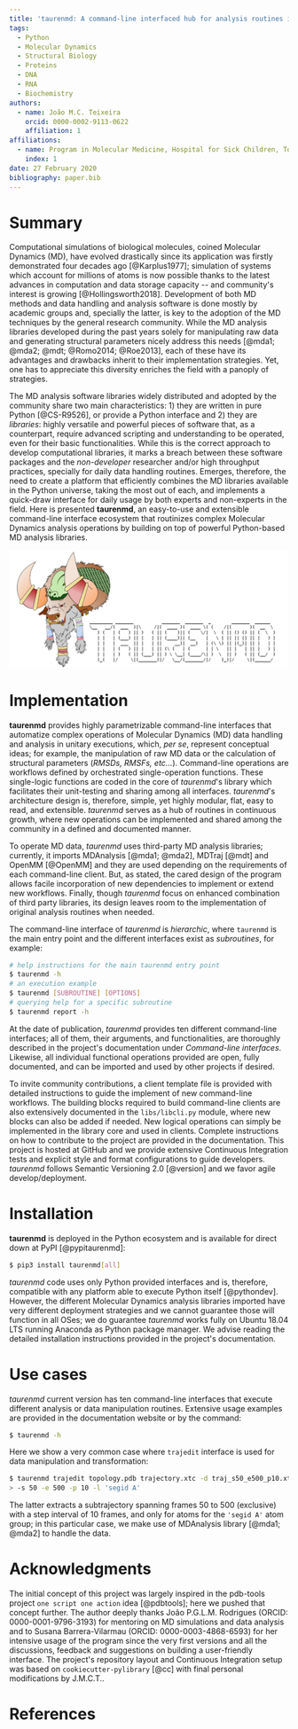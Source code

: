 ```yaml
---
title: 'taurenmd: A command-line interfaced hub for analysis routines in Molecular Dynamics.'
tags:
  - Python
  - Molecular Dynamics
  - Structural Biology
  - Proteins
  - DNA
  - RNA
  - Biochemistry
authors:
  - name: João M.C. Teixeira
    orcid: 0000-0002-9113-0622
    affiliation: 1
affiliations:
  - name: Program in Molecular Medicine, Hospital for Sick Children, Toronto, Ontario M5G 0A4, Canada
    index: 1
date: 27 February 2020
bibliography: paper.bib
---
```


# Summary

Computational simulations of biological molecules, coined Molecular Dynamics (MD), have evolved drastically since its application was firstly demonstrated four decades ago [@Karplus1977]; simulation of systems which account for millions of atoms is now possible thanks to the latest advances in computation and data storage capacity -- and community's interest is growing [@Hollingsworth2018]. Development of both MD methods and data handling and analysis software is done mostly by academic groups and, specially the latter, is key to the adoption of the MD techniques by the general research community. While the MD analysis libraries developed during the past years solely for manipulating raw data and generating structural parameters nicely address this needs [@mda1; @mda2; @mdt; @Romo2014; @Roe2013], each of these have its advantages and drawbacks inherit to their implementation strategies. Yet, one has to appreciate this diversity enriches the field with a panoply of strategies.

The MD analysis software libraries widely distributed and adopted by the community share two main characteristics: 1) they are written in pure Python [@CS-R9526], or provide a Python interface and 2) they are *libraries*: highly versatile and powerful pieces of software that, as a counterpart, require advanced scripting and understanding to be operated, even for their basic functionalities. While this is the correct approach to develop computational libraries, it marks a breach between these software packages and the *non-developer* researcher and/or high throughput practices, specially for daily data handling routines. Emerges, therefore, the need to create a platform that efficiently combines the MD libraries available in the Python universe, taking the most out of each, and implements a quick-draw interface for daily usage by both experts and non-experts in the field. Here is presented **taurenmd**, an easy-to-use and extensible command-line interface ecosystem that routinizes complex Molecular Dynamics analysis operations by building on top of powerful Python-based MD analysis libraries.

![taurenmd logo.\label{fig:logo}](../docs/logo/taurenmdlogo_readme.png)

# Implementation

**taurenmd** provides highly parametrizable command-line interfaces that automatize complex operations of Molecular Dynamics (MD) data handling and analysis in unitary executions, which, *per se*, represent conceptual ideas; for example, the manipulation of raw MD data or the calculation of structural parameters (*RMSDs, RMSFs, etc...*). Command-line operations are workflows defined by orchestrated single-operation functions. These single-logic functions are coded in the core of *taurenmd*'s library which facilitates their unit-testing and sharing among all interfaces. *taurenmd*'s architecture design is, therefore, simple, yet highly modular, flat, easy to read, and extensible. *taurenmd* serves as a hub of routines in continuous growth, where new operations can be implemented and shared among the community in a defined and documented manner.

To operate MD data, *taurenmd* uses third-party MD analysis libraries; currently, it imports MDAnalysis [@mda1; @mda2], MDTraj [@mdt] and OpenMM [@OpenMM] and they are used depending on the requirements of each command-line client. But, as stated, the cared design of the program allows facile incorporation of new dependencies to implement or extend new workflows. Finally, though *taurenmd* focus on enhanced combination of third party libraries, its design leaves room to the implementation of original analysis routines when needed.

The command-line interface of *taurenmd* is *hierarchic*, where `taurenmd` is the main entry point and the different interfaces exist as *subroutines*, for example:

```bash
# help instructions for the main taurenmd entry point
$ taurenmd -h
# an execution example
$ taurenmd [SUBROUTINE] [OPTIONS]
# querying help for a specific subroutine
$ taurenmd report -h
```

At the date of publication, *taurenmd* provides ten different command-line interfaces; all of them, their arguments, and functionalities, are thoroughly described in the project's documentation under *Command-line interfaces*. Likewise, all individual functional operations provided are open, fully documented, and can be imported and used by other projects if desired.

To invite community contributions, a client template file is provided with detailed instructions to guide the implement of new command-line workflows. The building blocks required to build command-line clients are also extensively documented in the `libs/libcli.py` module, where new blocks can also be added if needed. New logical operations can simply be implemented in the library core and used in clients. Complete instructions on how to contribute to the project are provided in the documentation. This project is hosted at GitHub and we provide extensive Continuous Integration tests and explicit style and format configurations to guide developers. *taurenmd* follows Semantic Versioning 2.0 [@version] and we favor agile develop/deployment.

# Installation

**taurenmd** is deployed in the Python ecosystem and is available for direct down at PyPI [@pypitaurenmd]:

```bash
$ pip3 install taurenmd[all]
```

*taurenmd* code uses only Python provided interfaces and is, therefore, compatible with any platform able to execute Python itself [@pythondev]. However, the different Molecular Dynamics analysis libraries imported have very different deployment strategies and we cannot guarantee those will function in all OSes; we do guarantee *taurenmd* works fully on Ubuntu 18.04 LTS running Anaconda as Python package manager. We advise reading the detailed installation instructions provided in the project's documentation.

# Use cases

*taurenmd* current version has ten command-line interfaces that execute different analysis or data manipulation routines. Extensive usage examples are provided in the documentation website or by the command:

```bash
$ taurenmd -h
```

Here we show a very common case where `trajedit` interface is used for data manipulation and transformation:

```bash
$ taurenmd trajedit topology.pdb trajectory.xtc -d traj_s50_e500_p10.xtc \
> -s 50 -e 500 -p 10 -l 'segid A'
```

The latter extracts a subtrajectory spanning frames 50 to 500 (exclusive) with a step interval of 10 frames, and only for atoms for the `'segid A'` atom group; in this particular case, we make use of MDAnalysis library [@mda1; @mda2] to handle the data.

# Acknowledgments

The initial concept of this project was largely inspired in the pdb-tools project `one script one action` idea [@pdbtools]; here we pushed that concept further. The author deeply thanks João P.G.L.M. Rodrigues (ORCID: 0000-0001-9796-3193) for mentoring on MD simulations and data analysis and to Susana Barrera-Vilarmau (ORCID: 0000-0003-4868-6593) for her intensive usage of the program since the very first versions and all the discussions, feedback and suggestions on building a user-friendly interface. The project's repository layout and Continuous Integration setup was based on `cookiecutter-pylibrary` [@cc] with final personal modifications by J.M.C.T..

# References
